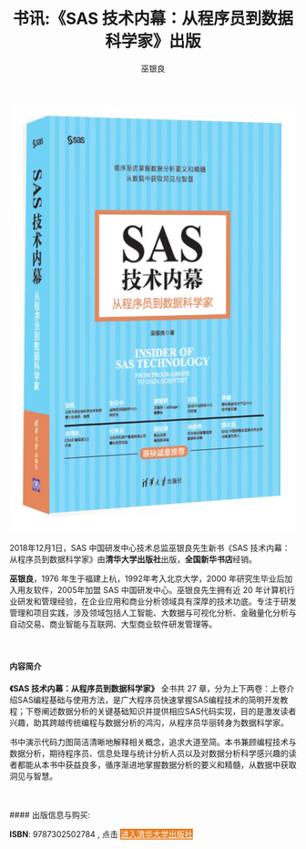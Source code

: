 ﻿---
layout: post
title: 书讯:《SAS 技术内幕：从程序员到数据科学家》出版
author: 巫银良
tags: [ SAS, 书籍 ]
excerpt: 本书共27 章，分为上下两卷：上卷介绍SAS编程基础与使用方法，是广大程序员快速掌握SAS编程技术的简明开发教程；下卷阐述数据分析的关键基础知识并提供相应SAS代码实现，目的是激发读者兴趣，助其跨越传统编程与数据分析的鸿沟，从程序员华...
category:
- 资讯 
image: 
  path: http://www.cnv4.com/images/sasinsider1200x630.png
  width: 1200
  height: 630
comments: true 
---

<img src='/images/sasinsider_x.jpg' alt="《SAS 技术内幕：从程序员到数据科学家》" class="img-responsive" style="margin:0 auto;"/>

2018年12月1日，SAS 中国研发中心技术总监巫银良先生新书《SAS 技术内幕：从程序员到数据科学家》由**清华大学出版社**出版，**全国新华书店**经销。

**巫银良**，1976 年生于福建上杭，1992年考入北京大学，2000 年研究生毕业后加入用友软件，2005年加盟 SAS 中国研发中心。巫银良先生拥有近 20 年计算机行业研发和管理经验，在企业应用和商业分析领域具有深厚的技术功底。专注于研发管理和项目实践，涉及领域包括人工智能、大数据与可视化分析、金融量化分析与自动交易、商业智能与互联网、大型商业软件研发管理等。
<br/>  
<br/>  
#### 内容简介

**《SAS 技术内幕：从程序员到数据科学家》** 全书共 27 章，分为上下两卷：上卷介绍SAS编程基础与使用方法，是广大程序员快速掌握SAS编程技术的简明开发教程；下卷阐述数据分析的关键基础知识并提供相应SAS代码实现，目的是激发读者兴趣，助其跨越传统编程与数据分析的鸿沟，从程序员华丽转身为数据科学家。  

书中演示代码力图简洁清晰地解释相关概念，追求大道至简。本书兼顾编程技术与数据分析，期待程序员、信息处理与统计分析人员以及对数据分析科学感兴趣的读者都能从本书中获益良多，循序渐进地掌握数据分析的要义和精髓，从数据中获取洞见与智慧。
<!--more-->
<br/>  
<br/>   
#### 出版信息与购买: 

**ISBN**: 9787302502784 , 点击 <a href="http://www.tup.tsinghua.edu.cn/booksCenter/book_07768401.html" style="background:#e67e22;color:#ffffff;border:1px solid #e67e22;"> 进入清华大学出版社 </a>  

